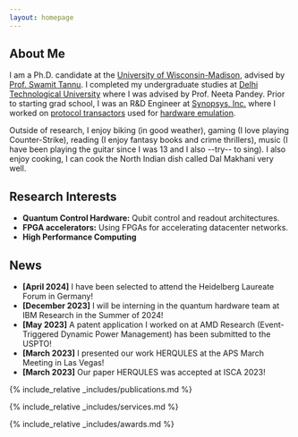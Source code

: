 ```yaml
---
layout: homepage
---
```


## About Me

I am a Ph.D. candidate at the [University of Wisconsin-Madison](https://www.wisc.edu/), advised by <a href="https://swamittannu.com/">Prof. Swamit Tannu</a>. I completed my undergraduate studies at <a href="http://dtu.ac.in/">Delhi Technological University</a> where I was advised by Prof. Neeta Pandey. Prior to starting grad school, I was an R&D Engineer at [Synopsys, Inc.](https://www.synopsys.com/) where I worked on [protocol transactors](https://www.synopsys.com/verification/emulation/zebu-solutions.html) used for [hardware emulation](https://www.synopsys.com/verification/emulation.html).

Outside of research, I enjoy biking (in good weather), gaming (I love playing Counter-Strike), reading (I enjoy fantasy books and crime thrillers), music (I have been playing the guitar since I was 13 and I also --try-- to sing). I also enjoy cooking, I can cook the North Indian dish called Dal Makhani very well.

## Research Interests

- **Quantum Control Hardware:** Qubit control and readout architectures.
- **FPGA accelerators:** Using FPGAs for accelerating datacenter networks.
- **High Performance Computing**

## News

- **[April 2024]** I have been selected to attend the Heidelberg Laureate Forum in Germany!
- **[December 2023]** I will be interning in the quantum hardware team at IBM Research in the Summer of 2024!
- **[May 2023]** A patent application I worked on at AMD Research (Event-Triggered Dynamic Power Management) has been submitted to the USPTO! 
- **[March 2023]** I presented our work HERQULES at the APS March Meeting in Las Vegas!
- **[March 2023]** Our paper HERQULES was accepted at ISCA 2023!

{% include_relative _includes/publications.md %}

{% include_relative _includes/services.md %}

{% include_relative _includes/awards.md %}
